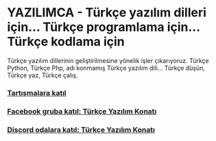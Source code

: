 # YAZILIMCA - Türkçe yazılım dilleri için... Türkçe programlama için... Türkçe kodlama için
Türkçe yazılım dillerinin geliştirilmesine yönelik işler çıkarıyoruz. Türkçe Python, Türkçe Php, adı konmamış Türkçe yazılım dili... Türkçe düşün, Türkçe yaz, Türkçe çalış.

### [Tartışmalara katıl](https://github.com/turkce-yazilim-konati/yazilimca/discussions)

### [Facebook gruba katıl: Türkçe Yazılım Konatı](https://www.facebook.com/groups/815710512519539)

### [Discord odalara katıl: Türkçe Yazılım Konatı](https://discord.gg/8ymtm9XPyQ)
